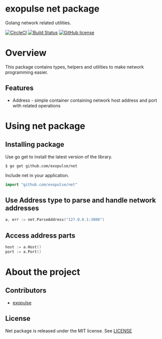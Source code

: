 # exopulse net package
Golang network related utilities.

[![CircleCI](https://circleci.com/gh/exopulse/net.svg?style=svg)](https://circleci.com/gh/exopulse/net)
[![Build Status](https://travis-ci.org/exopulse/net.svg?branch=master)](https://travis-ci.org/exopulse/net)
[![GitHub license](https://img.shields.io/github/license/exopulse/unit.svg)](https://github.com/exopulse/unit/blob/master/LICENSE)

# Overview

This package contains types, helpers and utilities to make network programming easier.

## Features

- Address - simple container containing network host address and port with related operations

# Using net package

## Installing package

Use go get to install the latest version of the library.

    $ go get github.com/exopulse/net
 
Include net in your application.

```go
import "github.com/exopulse/net"
```

## Use Address type to parse and handle network addresses

```go
a, err := net.ParseAddress("127.0.0.1:3000")
```

## Access address parts

```go
host := a.Host()
port := a.Port()
```

# About the project

## Contributors

* [exopulse](https://github.com/exopulse)

## License

Net package is released under the MIT license. See
[LICENSE](https://github.com/exopulse/net/blob/master/LICENSE)
